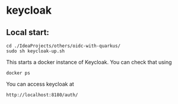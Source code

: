 # keycloak

## Local start:

```
cd ./IdeaProjects/others/oidc-with-quarkus/
sudo sh keycloak-up.sh
```

This starts a docker instance of Keycloak. You can check that using

```
docker ps
```

You can access keycloak at

```
http://localhost:8180/auth/
```
